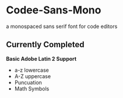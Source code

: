 # Codee-Sans-Mono
a monospaced sans serif font for code editors

## Currently Completed
**Basic Adobe Latin 2 Support**
- a-z lowercase
- A-Z uppercase
- Puncuation
- Math Symbols
